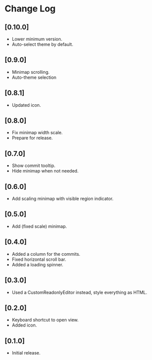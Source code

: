 # Change Log

## [0.10.0]

- Lower minimum version.
- Auto-select theme by default.

## [0.9.0]

- Minimap scrolling.
- Auto-theme selection

## [0.8.1]

- Updated icon.

## [0.8.0]

- Fix minimap width scale.
- Prepare for release.

## [0.7.0]

- Show commit tooltip.
- Hide minimap when not needed.

## [0.6.0]

- Add scaling minimap with visible region indicator.

## [0.5.0]

- Add (fixed scale) minimap.

## [0.4.0]

- Added a column for the commits.
- Fixed horizontal scroll bar.
- Added a loading spinner.

## [0.3.0]

- Used a CustomReadonlyEditor instead, style everything as HTML.

## [0.2.0]

- Keyboard shortcut to open view.
- Added icon.

## [0.1.0]

- Initial release.